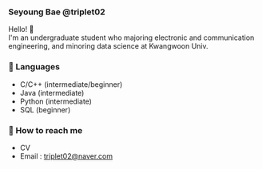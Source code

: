 ### Seyoung Bae @triplet02

Hello! 👋  
I'm an undergraduate student who majoring electronic and communication engineering, and minoring data science at Kwangwoon Univ.    


### 🌱 Languages  
* C/C++  (intermediate/beginner)  
* Java   (intermediate)  
* Python (intermediate)  
* SQL    (beginner)  
  
### 📮 How to reach me  
* CV
* Email : <triplet02@naver.com>
<!--
**triplet02/triplet02** is a ✨ _special_ ✨ repository because its `README.md` (this file) appears on your GitHub profile.

Here are some ideas to get you started:

- 🔭 I’m currently working on ...
- 🌱 I’m currently learning ...
- 👯 I’m looking to collaborate on ...
- 🤔 I’m looking for help with ...
- 💬 Ask me about ...
- 📫 How to reach me: ...
- 😄 Pronouns: ...
- ⚡ Fun fact: ...
-->
